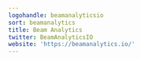 ```yaml
---
logohandle: beamanalyticsio
sort: beamanalytics
title: Beam Analytics
twitter: BeamAnalyticsIO
website: 'https://beamanalytics.io/'
---
```


